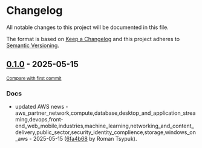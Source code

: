 # Changelog

All notable changes to this project will be documented in this file.

The format is based on [Keep a Changelog](http://keepachangelog.com/en/1.0.0/)
and this project adheres to [Semantic Versioning](http://semver.org/spec/v2.0.0.html).

<!-- insertion marker -->
## [0.1.0](https://github.com/tsypuk/aws-news/releases/tag/ver-2025-05-150.1.0) - 2025-05-15

<small>[Compare with first commit](https://github.com/tsypuk/aws-news/compare/d2a4e0c6cd49b84c6af938e1609856e43cdfa975...ver-2025-05-15)</small>

### Docs

- updated AWS news - aws_partner_network,compute,database,desktop_and_application_streaming,devops,front-end_web_mobile,industries,machine_learning,networking_and_content_delivery,public_sector,security_identity_complience,storage,windows_on_aws - 2025-05-15 ([6fa4b68](https://github.com/tsypuk/aws-news/commit/6fa4b68782750e0d66638b5fcd6391c304a6465e) by Roman Tsypuk).

